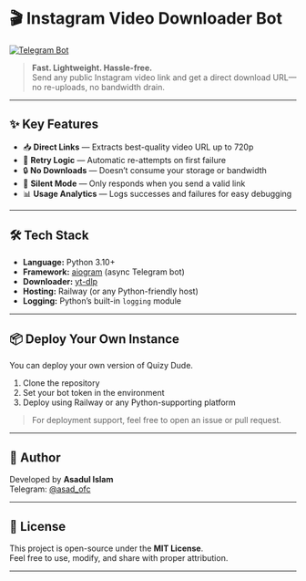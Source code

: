 # 🎬 Instagram Video Downloader Bot  
[![Telegram Bot](https://img.shields.io/badge/Launch%20Bot-@ReelsManBot-2CA5E0?logo=telegram&style=for-the-badge)](https://t.me/YourInstaDLBot)

> **Fast. Lightweight. Hassle-free.**  
> Send any public Instagram video link and get a direct download URL—no re-uploads, no bandwidth drain.

---

## ✨ Key Features

- 📥 **Direct Links** — Extracts best-quality video URL up to 720p  
- 🔄 **Retry Logic** — Automatic re-attempts on first failure  
- 🔒 **No Downloads** — Doesn’t consume your storage or bandwidth  
- 🤖 **Silent Mode** — Only responds when you send a valid link  
- 📊 **Usage Analytics** — Logs successes and failures for easy debugging  

---

## 🛠️ Tech Stack

- **Language:** Python 3.10+  
- **Framework:** [aiogram](https://docs.aiogram.dev/) (async Telegram bot)  
- **Downloader:** [yt-dlp](https://github.com/yt-dlp/yt-dlp)  
- **Hosting:** Railway (or any Python-friendly host)  
- **Logging:** Python’s built-in `logging` module  

---

## 📦 Deploy Your Own Instance

You can deploy your own version of Quizy Dude.

1. Clone the repository  
2. Set your bot token in the environment  
3. Deploy using Railway or any Python-supporting platform

> For deployment support, feel free to open an issue or pull request.

---

## 👤 Author

Developed by **Asadul Islam**  
Telegram: [@asad_ofc](https://t.me/asad_ofc)

---

## 📄 License

This project is open-source under the **MIT License**.  
Feel free to use, modify, and share with proper attribution.

---
